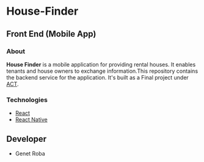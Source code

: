 # House-Finder
## Front End (Mobile App) 

### About
**House Finder** is a  mobile application for providing rental houses. It enables tenants and house owners to exchange information.This repository contains the backend service for the application. It's built as a Final project under [ACT](https://www.actamericancollege.com/).

### Technologies
- [React](https://reactjs.org/)
- [React Native](https://reactnative.dev/)


## Developer
- Genet Roba
